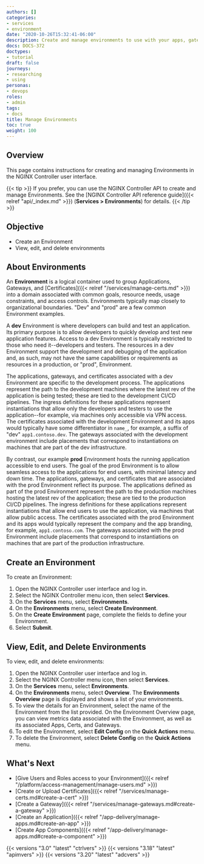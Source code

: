 ```yaml
---
authors: []
categories:
- services
- environment
date: "2020-10-26T15:32:41-06:00"
description: Create and manage environments to use with your apps, gateways, and certs.
docs: DOCS-372
doctypes:
- tutorial
draft: false
journeys:
- researching
- using
personas:
- devops
roles:
- admin
tags:
- docs
title: Manage Environments
toc: true
weight: 100
---
```


## Overview

This page contains instructions for creating and managing Environments in the NGINX Controller user interface.

{{< tip >}}
If you prefer, you can use the NGINX Controller API to create and manage Environments. See the [NGINX Controller API reference guide]({{< relref "api/_index.md" >}}) (**Services > Environments**) for details.
{{< /tip >}}

## Objective

* Create an Environment
* View, edit, and delete environments

## About Environments

An **Environment** is a logical container used to group Applications, Gateways, and [Certificates]({{< relref "/services/manage-certs.md" >}}) into a domain associated with common goals, resource needs, usage constraints, and access controls. Environments typically map closely to organizational boundaries. "Dev" and "prod" are a few common Environment examples.

A **dev** Environment is where developers can build and test an application. Its primary purpose is to allow developers to quickly develop and test new application features. Access to a dev Environment is typically restricted to those who need it--developers and testers. The resources in a dev Environment support the development and debugging of the application and, as such, may not have the same capabilities or requirements as resources in a production, or "prod", Environment.

The applications, gateways, and certificates associated with a dev Environment are specific to the development process. The applications represent the path to the development machines where the latest rev of the application is being tested; these are tied to the development CI/CD pipelines. The ingress definitions for these applications represent instantiations that allow only the developers and testers to use the application--for example, via machines only accessible via VPN access. The certificates associated with the development Environment and its apps would typically have some differentiator in `name_`, for example, a suffix of "dev" `app1.contoso.dev`. The gateways associated with the development environment include placements that correspond to instantiations on machines that are part of the dev infrastructure.

By contrast, our example **prod** Environment hosts the running application accessible to end users. The goal of the prod Environment is to allow seamless access to the applications for end users, with minimal latency and down time. The applications, gateways, and certificates that are associated with the prod Environment reflect its purpose. The applications defined as part of the prod Environment represent the path to the production machines hosting the latest rev of the application; these are tied to the production CI/CD pipelines. The ingress definitions for these applications represent instantiations that allow end users to use the application, via machines that allow public access. The certificates associated with the prod Environment and its apps would typically represent the company and the app branding, for example, `app1.contoso.com`. The gateways associated with the prod Environment include placements that correspond to instantiations on machines that are part of the production infrastructure.

## Create an Environment

To create an Environment:

1. Open the NGINX Controller user interface and log in.
2. Select the NGINX Controller menu icon, then select **Services**.
3. On the **Services** menu, select **Environments**.
4. On the **Environments** menu, select **Create Environment**.
5. On the **Create Environment** page, complete the fields to define your Environment.
6. Select **Submit**.

## View, Edit, and Delete Environments

To view, edit, and delete environments:

1. Open the NGINX Controller user interface and log in.
2. Select the NGINX Controller menu icon, then select **Services**.
3. On the **Services** menu, select **Environments**.
4. On the **Environments** menu, select **Overview**. The **Environments Overview** page is displayed and shows a list of your environments.
5. To view the details for an Environment, select the name of the Environment from the list provided. On the Environment Overview page, you can view metrics data associated with the Environment, as well as its associated Apps, Certs, and Gateways.
6. To edit the Environment, select **Edit Config** on the **Quick Actions** menu.
7. To delete the Environment, select **Delete Config** on the **Quick Actions** menu.

## What's Next

* [Give Users and Roles access to your Environment]({{< relref "/platform/access-management/manage-users.md" >}})
* [Create or Upload Certificates]({{< relref "/services/manage-certs.md#create-a-cert" >}})
* [Create a Gateway]({{< relref "/services/manage-gateways.md#create-a-gateway" >}})
* [Create an Application]({{< relref "/app-delivery/manage-apps.md#create-an-app" >}})
* [Create App Components]({{< relref "/app-delivery/manage-apps.md#create-a-component" >}})

{{< versions "3.0" "latest" "ctrlvers" >}}
{{< versions "3.18" "latest" "apimvers" >}}
{{< versions "3.20" "latest" "adcvers" >}}
